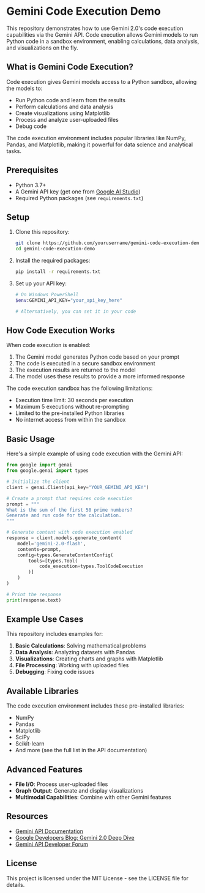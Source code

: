 # Gemini Code Execution Demo

This repository demonstrates how to use Gemini 2.0's code execution capabilities via the Gemini API. Code execution allows Gemini models to run Python code in a sandbox environment, enabling calculations, data analysis, and visualizations on the fly.

## What is Gemini Code Execution?

Code execution gives Gemini models access to a Python sandbox, allowing the models to:
- Run Python code and learn from the results
- Perform calculations and data analysis
- Create visualizations using Matplotlib
- Process and analyze user-uploaded files
- Debug code

The code execution environment includes popular libraries like NumPy, Pandas, and Matplotlib, making it powerful for data science and analytical tasks.

## Prerequisites

- Python 3.7+
- A Gemini API key (get one from [Google AI Studio](https://ai.google.dev/))
- Required Python packages (see `requirements.txt`)

## Setup

1. Clone this repository:
   ```bash
   git clone https://github.com/yourusername/gemini-code-execution-demo.git
   cd gemini-code-execution-demo
   ```

2. Install the required packages:
   ```bash
   pip install -r requirements.txt
   ```

3. Set up your API key:
   ```bash
   # On Windows PowerShell
   $env:GEMINI_API_KEY="your_api_key_here"
   
   # Alternatively, you can set it in your code
   ```

## How Code Execution Works

When code execution is enabled:

1. The Gemini model generates Python code based on your prompt
2. The code is executed in a secure sandbox environment
3. The execution results are returned to the model
4. The model uses these results to provide a more informed response

The code execution sandbox has the following limitations:
- Execution time limit: 30 seconds per execution
- Maximum 5 executions without re-prompting
- Limited to the pre-installed Python libraries
- No internet access from within the sandbox

## Basic Usage

Here's a simple example of using code execution with the Gemini API:

```python
from google import genai
from google.genai import types

# Initialize the client
client = genai.Client(api_key="YOUR_GEMINI_API_KEY")

# Create a prompt that requires code execution
prompt = """
What is the sum of the first 50 prime numbers?
Generate and run code for the calculation.
"""

# Generate content with code execution enabled
response = client.models.generate_content(
    model='gemini-2.0-flash',
    contents=prompt,
    config=types.GenerateContentConfig(
        tools=[types.Tool(
            code_execution=types.ToolCodeExecution
        )]
    )
)

# Print the response
print(response.text)
```

## Example Use Cases

This repository includes examples for:

1. **Basic Calculations**: Solving mathematical problems
2. **Data Analysis**: Analyzing datasets with Pandas
3. **Visualizations**: Creating charts and graphs with Matplotlib
4. **File Processing**: Working with uploaded files
5. **Debugging**: Fixing code issues

## Available Libraries

The code execution environment includes these pre-installed libraries:

- NumPy
- Pandas
- Matplotlib
- SciPy
- Scikit-learn
- And more (see the full list in the API documentation)

## Advanced Features

- **File I/O**: Process user-uploaded files
- **Graph Output**: Generate and display visualizations
- **Multimodal Capabilities**: Combine with other Gemini features

## Resources

- [Gemini API Documentation](https://ai.google.dev/docs/gemini_api)
- [Google Developers Blog: Gemini 2.0 Deep Dive](https://developers.googleblog.com/en/gemini-20-deep-dive-code-execution/)
- [Gemini API Developer Forum](https://ai.google.dev/community)

## License

This project is licensed under the MIT License - see the LICENSE file for details. 